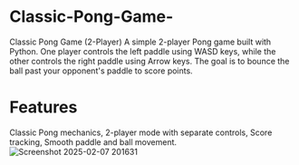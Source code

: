 # Classic-Pong-Game-
Classic Pong Game (2-Player)
A simple 2-player Pong game built with Python. One player controls the left paddle using WASD keys,
while the other controls the right paddle using Arrow keys. 
The goal is to bounce the ball past your opponent's paddle to score points.
# Features
Classic Pong mechanics, 
2-player mode with separate controls,
Score tracking,
Smooth paddle and ball movement.
![Screenshot 2025-02-07 201631](https://github.com/user-attachments/assets/bdf0e9c5-20c5-41bf-bd18-5319a527d50d)
